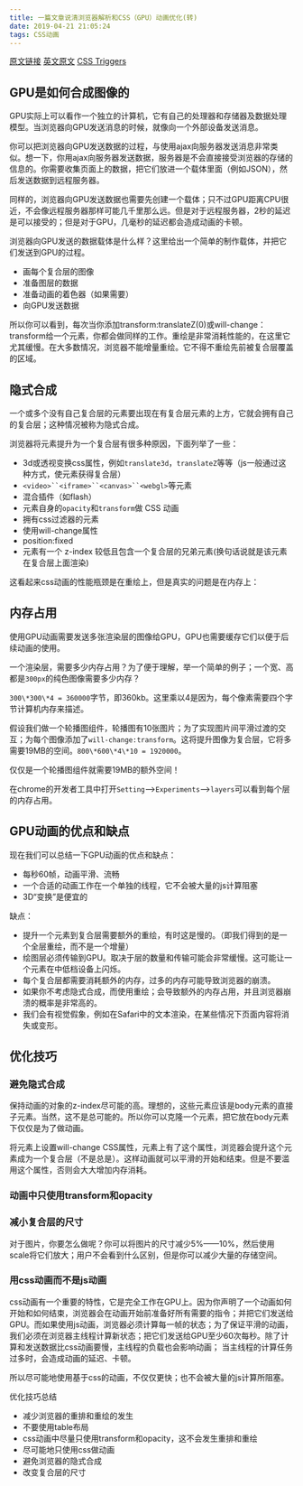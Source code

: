 ```yaml
---
title: 一篇文章说清浏览器解析和CSS（GPU）动画优化(转)
date: 2019-04-21 21:05:24
tags: CSS动画
---
```


[原文链接](https://segmentfault.com/a/1190000008015671)
[英文原文](https://www.smashingmagazine.com/2016/12/gpu-animation-doing-it-right/)
[CSS Triggers](https://csstriggers.com/)

## GPU是如何合成图像的

GPU实际上可以看作一个独立的计算机，它有自己的处理器和存储器及数据处理模型。当浏览器向GPU发送消息的时候，就像向一个外部设备发送消息。

你可以把浏览器向GPU发送数据的过程，与使用ajax向服务器发送消息非常类似。想一下，你用ajax向服务器发送数据，服务器是不会直接接受浏览器的存储的信息的。你需要收集页面上的数据，把它们放进一个载体里面（例如JSON），然后发送数据到远程服务器。

同样的，浏览器向GPU发送数据也需要先创建一个载体；只不过GPU距离CPU很近，不会像远程服务器那样可能几千里那么远。但是对于远程服务器，2秒的延迟是可以接受的；但是对于GPU，几毫秒的延迟都会造成动画的卡顿。

浏览器向GPU发送的数据载体是什么样？这里给出一个简单的制作载体，并把它们发送到GPU的过程。

* 画每个复合层的图像
* 准备图层的数据
* 准备动画的着色器（如果需要）
* 向GPU发送数据

所以你可以看到，每次当你添加transform:translateZ(0)或will-change：transform给一个元素，你都会做同样的工作。重绘是非常消耗性能的，在这里它尤其缓慢。在大多数情况，浏览器不能增量重绘。它不得不重绘先前被复合层覆盖的区域。

## 隐式合成

一个或多个没有自己复合层的元素要出现在有复合层元素的上方，它就会拥有自己的复合层；这种情况被称为隐式合成。

浏览器将元素提升为一个复合层有很多种原因，下面列举了一些：

* 3d或透视变换css属性，例如`translate3d`，`translateZ`等等（js一般通过这种方式，使元素获得复合层）
* `<video>``<iframe>``<canvas>``<webgl>`等元素
* 混合插件（如flash）
* 元素自身的`opacity`和`transform`做 CSS 动画
* 拥有css过滤器的元素
* 使用will-change属性
* position:fixed
* 元素有一个 z-index 较低且包含一个复合层的兄弟元素(换句话说就是该元素在复合层上面渲染)

这看起来css动画的性能瓶颈是在重绘上，但是真实的问题是在内存上：

## 内存占用

使用GPU动画需要发送多张渲染层的图像给GPU，GPU也需要缓存它们以便于后续动画的使用。

一个渲染层，需要多少内存占用？为了便于理解，举一个简单的例子；一个宽、高都是`300px`的纯色图像需要多少内存？

`300\*300\*4 = 360000`字节，即360kb。这里乘以4是因为，每个像素需要四个字节计算机内存来描述。

假设我们做一个轮播图组件，轮播图有10张图片；为了实现图片间平滑过渡的交互；为每个图像添加了`will-change:transform`。这将提升图像为复合层，它将多需要19MB的空间。`800\*600\*4\*10 = 1920000`。

仅仅是一个轮播图组件就需要19MB的额外空间！

在chrome的开发者工具中打开`Setting`——>`Experiments`——>`layers`可以看到每个层的内存占用。

## GPU动画的优点和缺点

现在我们可以总结一下GPU动画的优点和缺点：

* 每秒60帧，动画平滑、流畅
* 一个合适的动画工作在一个单独的线程，它不会被大量的js计算阻塞
* 3D“变换”是便宜的

缺点：

* 提升一个元素到复合层需要额外的重绘，有时这是慢的。（即我们得到的是一个全层重绘，而不是一个增量）
* 绘图层必须传输到GPU。取决于层的数量和传输可能会非常缓慢。这可能让一个元素在中低档设备上闪烁。
* 每个复合层都需要消耗额外的内存，过多的内存可能导致浏览器的崩溃。
* 如果你不考虑隐式合成，而使用重绘；会导致额外的内存占用，并且浏览器崩溃的概率是非常高的。
* 我们会有视觉假象，例如在Safari中的文本渲染，在某些情况下页面内容将消失或变形。

## 优化技巧

### 避免隐式合成

保持动画的对象的z-index尽可能的高。理想的，这些元素应该是body元素的直接子元素。当然，这不是总可能的。所以你可以克隆一个元素，把它放在body元素下仅仅是为了做动画。

将元素上设置will-change CSS属性，元素上有了这个属性，浏览器会提升这个元素成为一个复合层（不是总是）。这样动画就可以平滑的开始和结束。但是不要滥用这个属性，否则会大大增加内存消耗。

### 动画中只使用transform和opacity

### 减小复合层的尺寸

对于图片，你要怎么做呢？你可以将图片的尺寸减少5%——10%，然后使用scale将它们放大；用户不会看到什么区别，但是你可以减少大量的存储空间。

### 用css动画而不是js动画

css动画有一个重要的特性，它是完全工作在GPU上。因为你声明了一个动画如何开始和如何结束，浏览器会在动画开始前准备好所有需要的指令；并把它们发送给GPU。而如果使用js动画，浏览器必须计算每一帧的状态；为了保证平滑的动画，我们必须在浏览器主线程计算新状态；把它们发送给GPU至少60次每秒。除了计算和发送数据比css动画要慢，主线程的负载也会影响动画； 当主线程的计算任务过多时，会造成动画的延迟、卡顿。

所以尽可能地使用基于css的动画，不仅仅更快；也不会被大量的js计算所阻塞。

优化技巧总结

* 减少浏览器的重排和重绘的发生
* 不要使用table布局
* css动画中尽量只使用transform和opacity，这不会发生重排和重绘
* 尽可能地只使用css做动画
* 避免浏览器的隐式合成
* 改变复合层的尺寸
